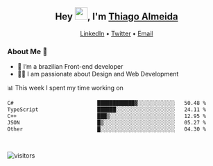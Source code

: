 

<h2 align="center">Hey <img src="https://github.com/TheDudeThatCode/TheDudeThatCode/blob/master/Assets/Hi.gif" width="29">, I'm <a href="https://www.linkedin.com/in/thiago-almeida-69785569/">Thiago Almeida</a></h2>
<p align="center">
  <a href="https://www.linkedin.com/in/thiago-almeida-69785569/">LinkedIn</a> •
  <a href="https://twitter.com/thiagoloal">Twitter</a> •
  <a href="mailto:thiagoloal@gmail.com">Email</a>
</p>

### About Me 🚀
- 🌱  I’m a brazilian Front-end developer</br>
- 👨‍💻  I am passionate about Design and Web Development</br>

<!-- ![Thiago Almeida github stats](https://github-readme-stats.vercel.app/api?username=thiagoloal&show_icons=true&hide_border=true)&nbsp;&nbsp; -->

📊 This week I spent my time working on
<!--START_SECTION:waka-->

```txt
C#                           ████████████▓░░░░░░░░░░░░   50.48 %
TypeScript                   ██████░░░░░░░░░░░░░░░░░░░   24.11 %
C++                          ███▒░░░░░░░░░░░░░░░░░░░░░   12.95 %
JSON                         █▒░░░░░░░░░░░░░░░░░░░░░░░   05.27 %
Other                        █░░░░░░░░░░░░░░░░░░░░░░░░   04.30 %
```

<!--END_SECTION:waka-->

<br />

![visitors](https://visitor-badge.laobi.icu/badge?page_id=thiagoloal.thiagoloal)
